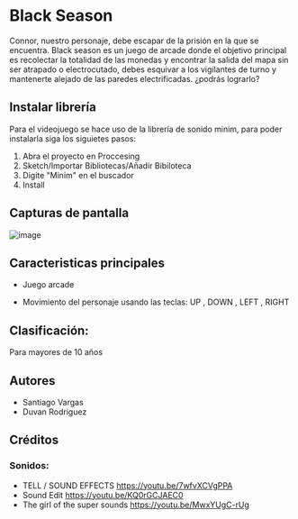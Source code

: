 # Black Season

Connor, nuestro personaje, debe escapar de la prisión en la que se encuentra. Black season es un juego de arcade donde el objetivo principal es recolectar la totalidad de las monedas y encontrar la salida del mapa sin ser atrapado o electrocutado, debes esquivar a los vigilantes de turno y mantenerte alejado de las paredes electrificadas. ¿podrás lograrlo?


## Instalar librería

Para el videojuego se hace uso de la librería de sonido minim, para poder instalarla siga los siguietes pasos:

1. Abra el proyecto en Proccesing
2. Sketch/Importar Bibliotecas/Añadir Bibiloteca
3. Digite "Minim" en el buscador
4. Install


## Capturas de pantalla





![image](https://user-images.githubusercontent.com/90475407/136490447-9b417c5f-259f-4393-8627-d4d7804b3ad9.png)


## Caracteristicas principales


* Juego arcade

* Movimiento del personaje usando las teclas: UP , DOWN , LEFT , RIGHT

## Clasificación:

Para mayores de 10 años

## Autores
* Santiago Vargas 
* Duvan Rodriguez

## Créditos

### Sonidos:


* TELL / SOUND EFFECTS https://youtu.be/7wfvXCVgPPA
* Sound Edit https://youtu.be/KQ0rGCJAEC0
* The girl of the super sounds https://youtu.be/MwxYUgC-rUg




